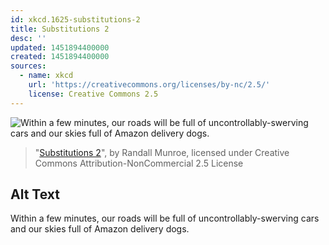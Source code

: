 ```yaml
---
id: xkcd.1625-substitutions-2
title: Substitutions 2
desc: ''
updated: 1451894400000
created: 1451894400000
sources:
  - name: xkcd
    url: 'https://creativecommons.org/licenses/by-nc/2.5/'
    license: Creative Commons 2.5
---
```

![Within a few minutes, our roads will be full of uncontrollably-swerving cars and our skies full of Amazon delivery dogs.](https://imgs.xkcd.com/comics/substitutions_2.png)
> "[Substitutions 2](https://xkcd.com/1625/)", by Randall Munroe, licensed under Creative Commons Attribution-NonCommercial 2.5 License

## Alt Text
Within a few minutes, our roads will be full of uncontrollably-swerving cars and our skies full of Amazon delivery dogs.
